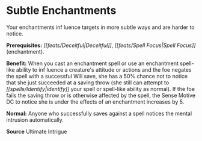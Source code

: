 ﻿---
cssclass: [feats]

---
# Subtle Enchantments

Your enchantments inf luence targets in more subtle ways and are harder to notice.

**Prerequisites:** _[[feats/Deceitful|Deceitful]]_, _[[feats/Spell Focus|Spell Focus]]_ (enchantment).

**Benefit:** When you cast an enchantment spell or use an enchantment spell-like ability to inf luence a creature's attitude or actions and the foe negates the spell with a successful Will save, she has a 50% chance not to notice that she just succeeded at a saving throw (she still can attempt to _[[spells/Identify|identify]]_ your spell or spell-like ability as normal). If the foe fails the saving throw or is otherwise affected by the spell, the Sense Motive DC to notice she is under the effects of an enchantment increases by 5.

**Normal:** Anyone who successfully saves against a spell notices the mental intrusion automatically.

**Source** Ultimate Intrigue
